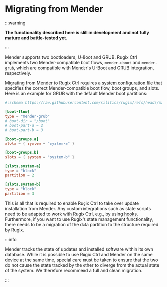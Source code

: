 # Migrating from Mender

:::warning

**The functionality described here is still in development and not fully mature and battle-tested yet.**

:::

Mender supports two bootloaders, U-Boot and GRUB.
Rugix Ctrl implements two Mender-compatible boot flows, `mender-uboot` and `mender-grub`, which are compatible with Mender's U-Boot and GRUB integration, respectively.

Migrating from Mender to Rugix Ctrl requires a [system configuration file](../advanced/system-configuration.mdx) that specifies the correct Mender-compatible boot flow, boot groups, and slots.
Here is an example for GRUB with the default Mender boot partitions:

```toml title="/etc/rugix/system.toml"
#:schema https://raw.githubusercontent.com/silitics/rugix/refs/heads/main/schemas/rugix-ctrl-system.schema.json

[boot-flow]
type = "mender-grub"
# boot-dir = "/boot"
# boot-part-a = 2
# boot-part-b = 3

[boot-groups.a]
slots = { system = "system-a" }

[boot-groups.b]
slots = { system = "system-b" }

[slots.system-a]
type = "block"
partition = 2

[slots.system-b]
type = "block"
partition = 3
```

This is all that is required to enable Rugix Ctrl to take over update installation from Mender.
Any custom integrations such as state scripts need to be adapted to work with Rugix Ctrl, e.g., by using [hooks](../hooks.md).
Furthermore, if you want to use Rugix's state management functionality, there needs to be a migration of the data partition to the structure required by Rugix.

:::info

Mender tracks the state of updates and installed software within its own database.
While it is possible to use Rugix Ctrl and Mender on the same device at the same time, special care must be taken to ensure that the two do not cause the state tracked by the other to diverge from the actual state of the system.
We therefore recommend a full and clean migration.

:::
